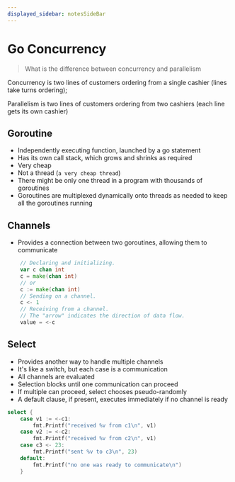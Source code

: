 ```yaml
---
displayed_sidebar: notesSideBar
---
```


# Go Concurrency

> What is the difference between concurrency and parallelism

Concurrency is two lines of customers ordering from a single cashier (lines take turns ordering); 

Parallelism is two lines of customers ordering from two cashiers (each line gets its own cashier)

## Goroutine
- Independently executing function, launched by a go statement
- Has its own call stack, which grows and shrinks as required
- Very cheap
- Not a thread (`a very cheap thread`)
- There might be only one thread in a program with thousands of goroutines
- Goroutines are multiplexed dynamically onto threads as needed to keep all the goroutines running

## Channels
- Provides a connection between two goroutines, allowing them to communicate
```go   
    // Declaring and initializing.
    var c chan int
    c = make(chan int)
    // or
    c := make(chan int)
    // Sending on a channel.
    c <- 1
    // Receiving from a channel.
    // The "arrow" indicates the direction of data flow.
    value = <-c
```
## Select
- Provides another way to handle multiple channels
- It's like a switch, but each case is a communication
- All channels are evaluated
- Selection blocks until one communication can proceed
- If multiple can proceed, select chooses pseudo-randomly
- A default clause, if present, executes immediately if no channel is ready

```go
select {
    case v1 := <-c1:
        fmt.Printf("received %v from c1\n", v1)
    case v2 := <-c2:
        fmt.Printf("received %v from c2\n", v1)
    case c3 <- 23:
        fmt.Printf("sent %v to c3\n", 23)
    default:
        fmt.Printf("no one was ready to communicate\n")
    }
```